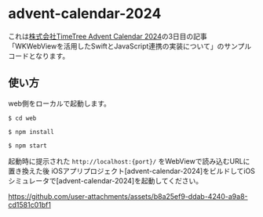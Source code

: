 # advent-calendar-2024
これは[株式会社TimeTree Advent Calendar 2024](https://qiita.com/advent-calendar/2024/timetree)の3日目の記事 「WKWebViewを活用したSwiftとJavaScript連携の実装について」のサンプルコードとなります。

## 使い方
web側をローカルで起動します。

```
$ cd web
```

```
$ npm install
```

```
$ npm start
```

起動時に提示された `http://localhost:{port}/` をWebViewで読み込むURLに置き換えた後 iOSアプリプロジェクト[advent-calendar-2024]をビルドしてiOSシミュレータで[advent-calendar-2024]を起動してください。


https://github.com/user-attachments/assets/b8a25ef9-ddab-4240-a9a8-cd1581c01bf1

